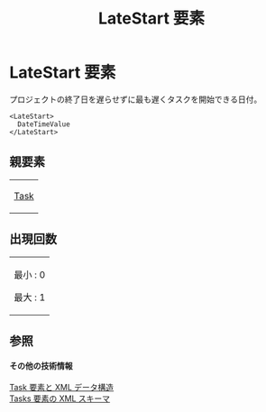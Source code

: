 ﻿---
title: LateStart 要素
TOCTitle: LateStart 要素
ms:assetid: 85da55aa-5da1-4e82-8bea-b9be27341711
ms:mtpsurl: https://msdn.microsoft.com/ja-jp/library/Bb968576(v=office.12)
ms:contentKeyID: 16741279
ms.date: 06/30/2008
mtps_version: v=office.12
ms.translationtype: HT
---

# LateStart 要素

プロジェクトの終了日を遅らせずに最も遅くタスクを開始できる日付。

    <LateStart>
      DateTimeValue
    </LateStart>

## 親要素

<table>
<colgroup>
<col style="width: 100%" />
</colgroup>
<tbody>
<tr class="odd">
<td><p><a href="task-element.md">Task</a></p></td>
</tr>
</tbody>
</table>


## 出現回数


<table>
<colgroup>
<col style="width: 100%" />
</colgroup>
<tbody>
<tr class="odd">
<td><p>最小 : 0</p>
<p>最大 : 1</p></td>
</tr>
</tbody>
</table>


## 参照

#### その他の技術情報

[Task 要素と XML データ構造](task-elements-and-xml-structure.md)  
[Tasks 要素の XML スキーマ](xml-schema-for-the-tasks-element.md)

